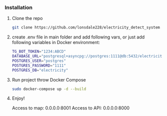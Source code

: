 ### Installation

1. Clone the repo
   ```sh
   git clone https://github.com/lonsdale228/electricity_detect_system
   ```
2. create .env file in main folder and add following vars, or just add following variables in Docker environment:
   ```sh
   TG_BOT_TOKEN="1234:ABCD"
   DATABASE_URL="postgresql+asyncpg://postgres:1111@db:5432/electricity"
   POSTGRES_USER="postgres"
   POSTGRES_PASSWORD="1111"
   POSTGRES_DB="electricity"
   ```
4. Run project throw Docker Compose
   ```sh
   sudo docker-compose up -d --build
   ```
5. Enjoy!
   
   Access to map: 0.0.0.0:8001
   Access to API: 0.0.0.0:8000
